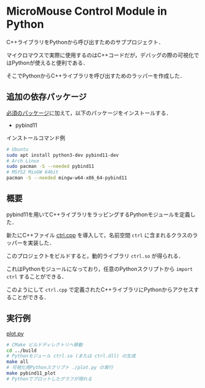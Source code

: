 # MicroMouse Control Module in Python

C++ライブラリをPythonから呼び出すためのサブプロジェクト．

マイクロマウスで実際に使用するのはC++コードだが，デバッグの際の可視化ではPythonが使えると便利である．

そこでPythonからC++ライブラリを呼び出すためのラッパーを作成した．

## 追加の依存パッケージ

[必須のパッケージ](../README.md)に加えて，以下のパッケージをインストールする．

- pybind11

インストールコマンド例

```sh
# Ubuntu
sudo apt install python3-dev pybind11-dev
# Arch Linux
sudo pacman -S --needed pybind11
# MSYS2 MinGW 64bit
pacman -S --needed mingw-w64-x86_64-pybind11
```

## 概要

pybind11を用いてC++ライブラリをラッピングするPythonモジュールを定義した．

新たにC++ファイル [ctrl.cpp](ctrl.cpp) を導入して，名前空間 `ctrl` に含まれるクラスのラッパーを実装した．

このプロジェクトをビルドすると，動的ライブラリ `ctrl.so` が得られる．

これはPythonモジュールになっており，任意のPythonスクリプトから `import ctrl` することができる．

このようにして `ctrl.cpp` で定義されたC++ライブラリにPythonからアクセスすることができる．

## 実行例

[plot.py](plot.py)

```sh
# CMake ビルドディレクトリへ移動
cd ../build
# Pythonモジュール ctrl.so (または ctrl.dll) の生成
make all
# 可視化用Pythonスクリプト ./plot.py の実行
make pybind11_plot
# Pythonでプロットしたグラフが現れる
```
